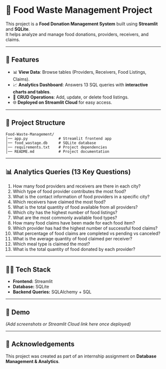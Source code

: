 # 🥗 Food Waste Management Project

This project is a **Food Donation Management System** built using **Streamlit** and **SQLite**.  
It helps analyze and manage food donations, providers, receivers, and claims.

---

## 🚀 Features
- 📊 **View Data**: Browse tables (Providers, Receivers, Food Listings, Claims).  
- 📈 **Analytics Dashboard**: Answers 13 SQL queries with **interactive charts and tables**.  
- 📝 **CRUD Operations**: Add, update, or delete food listings.  
- 🌐 **Deployed on Streamlit Cloud** for easy access.  

---

## 📂 Project Structure
```
Food-Waste-Management/
│── app.py              # Streamlit frontend app
│── food_wastage.db     # SQLite database
│── requirements.txt    # Project dependencies
│── README.md           # Project documentation
```

---

## 📊 Analytics Queries (13 Key Questions)
1. How many food providers and receivers are there in each city?  
2. Which type of food provider contributes the most food?  
3. What is the contact information of food providers in a specific city?  
4. Which receivers have claimed the most food?  
5. What is the total quantity of food available from all providers?  
6. Which city has the highest number of food listings?  
7. What are the most commonly available food types?  
8. How many food claims have been made for each food item?  
9. Which provider has had the highest number of successful food claims?  
10. What percentage of food claims are completed vs pending vs canceled?  
11. What is the average quantity of food claimed per receiver?  
12. Which meal type is claimed the most?  
13. What is the total quantity of food donated by each provider?  

---

## 👩‍💻 Tech Stack
- **Frontend:** Streamlit  
- **Database:** SQLite  
- **Backend Queries:** SQLAlchemy + SQL  

---

## 📸 Demo
*(Add screenshots or Streamlit Cloud link here once deployed)*  

---

## 🙌 Acknowledgements
This project was created as part of an internship assignment on **Database Management & Analytics**.
